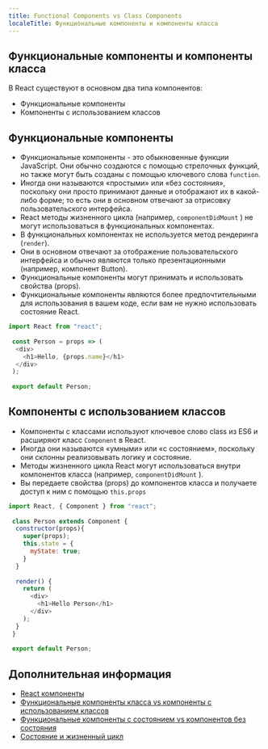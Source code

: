 ```yaml
---
title: Functional Components vs Class Components
localeTitle: Функциональные компоненты и компоненты класса
---
```

## Функциональные компоненты и компоненты класса

В React существуют в основном два типа компонентов:

*   Функциональные компоненты
*   Компоненты с использованием классов

## Функциональные компоненты
 
*   Функциональные компоненты - это обыкновенные функции JavaScript. Они обычно создаются с помощью стрелочных функций, но также могут быть созданы с помощью ключевого слова `function`.
*   Иногда они называются «простыми» или «без состояния», поскольку они просто принимают данные и отображают их в какой-либо форме; то есть они в основном отвечают за отрисовку пользовательского интерфейса.
*   React методы жизненного цикла (например, `componentDidMount` ) не могут использоваться в функциональных компонентах.
*   В функциональных компонентах не используется метод рендеринга (`render`).
*   Они в основном отвечают за отображение пользовательского интерфейса и обычно являются только презентационными (например, компонент Button).
*   Функциональные компоненты могут принимать и использовать свойства (props).
*   Функциональные компоненты являются более предпочтительными для использования в вашем коде, если вам не нужно использовать состояние React.

```js
import React from "react"; 
 
 const Person = props => ( 
  <div> 
    <h1>Hello, {props.name}</h1> 
  </div> 
 ); 
 
 export default Person; 
```

## Компоненты с использованием классов

*   Компоненты с классами используют ключевое слово class из ES6 и расширяют класс `Component` в React.
*   Иногда они называются «умными» или «с состоянием», поскольку они склонны реализовывать логику и состояние.
*   Методы жизненного цикла React могут использоваться внутри компонентов класса (например, `componentDidMount` ).
*   Вы передаете свойства (props) до компонентов класса и получаете доступ к ним с помощью `this.props`

```js
import React, { Component } from "react"; 
 
 class Person extends Component { 
  constructor(props){ 
    super(props); 
    this.state = { 
      myState: true; 
    } 
  } 
 
  render() { 
    return ( 
      <div> 
        <h1>Hello Person</h1> 
      </div> 
    ); 
  } 
 } 
 
 export default Person; 
```

## Дополнительная информация

*   [React компоненты](https://reactjs.org/docs/components-and-props.html)
*   [Функциональные компоненты класса vs компоненты с использованием классов](https://react.christmas/16)
*   [Функциональные компоненты с состоянием vs компонентов без состояния](https://code.tutsplus.com/tutorials/stateful-vs-stateless-functional-components-in-react--cms-29541)
*   [Состояние и жизненный цикл](https://reactjs.org/docs/state-and-lifecycle.html)
